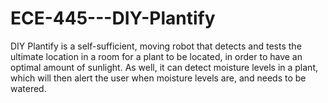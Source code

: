 # ECE-445---DIY-Plantify
DIY Plantify is a self-sufficient, moving robot that detects and tests the ultimate location in a room for a plant to be located, in order to have an optimal amount of sunlight. As well, it can detect moisture levels in a plant, which will then alert the user when moisture levels are, and needs to be watered. 
